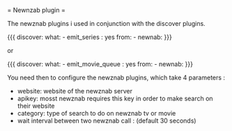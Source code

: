 = Newnzab plugin =

The newznab plugins i used in conjunction with the discover plugins.

{{{
discover:
  what:
    - emit_series : yes
  from: 
    - newnab:
}}}

or 

{{{
discover:
  what:
    - emit_movie_queue : yes
  from: 
    - newnab:
}}}


You need then to configure the newznab plugins, which take 4 parameters :
- website: website of the newznab server
- apikey:  mosst newznab requires this key in order to make search on their website
- category: type of search to do on newznab tv or movie
- wait  interval between two newznab call : (default  30 seconds)